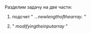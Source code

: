 Разделим задачу на две части: 

1. подсчет " $... new length of the array.$ "

2. " $modifying the input array$ "


